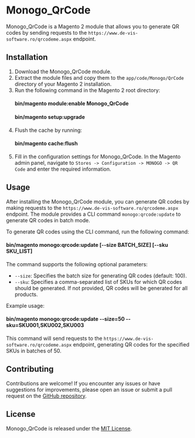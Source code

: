 # Monogo_QrCode

Monogo_QrCode is a Magento 2 module that allows you to generate QR codes by sending requests to
the `https://www.de-vis-software.ro/qrcodeme.aspx` endpoint.

## Installation

1. Download the Monogo_QrCode module.
2. Extract the module files and copy them to the `app/code/Monogo/QrCode` directory of your Magento 2 installation.
3. Run the following command in the Magento 2 root directory:
   #### bin/magento module:enable Monogo_QrCode
   #### bin/magento setup:upgrade
4. Flush the cache by running:
   #### bin/magento cache:flush
5. Fill in the configuration settings for Monogo_QrCode. In the Magento admin panel, navigate to `Stores -> Configuration -> MONOGO -> QR Code` and enter the required information.
## Usage

After installing the Monogo_QrCode module, you can generate QR codes by making requests to the `https://www.de-vis-software.ro/qrcodeme.aspx` endpoint. The module provides a CLI command `monogo:qrcode:update` to generate QR codes in batch mode.

To generate QR codes using the CLI command, run the following command:
#### bin/magento monogo:qrcode:update [--size BATCH_SIZE] [--sku SKU_LIST]
The command supports the following optional parameters:

- `--size`: Specifies the batch size for generating QR codes (default: 100).
- `--sku`: Specifies a comma-separated list of SKUs for which QR codes should be generated. If not provided, QR codes will be generated for all products.

Example usage:
#### bin/magento monogo:qrcode:update --size=50 --sku=SKU001,SKU002,SKU003
This command will send requests to the `https://www.de-vis-software.ro/qrcodeme.aspx` endpoint, generating QR codes for the specified SKUs in batches of 50.

## Contributing

Contributions are welcome! If you encounter any issues or have suggestions for improvements, please open an issue or submit a pull request on the [GitHub repository](https://github.com/monogo/qr-code).

## License

Monogo_QrCode is released under the [MIT License](LICENSE.txt).
